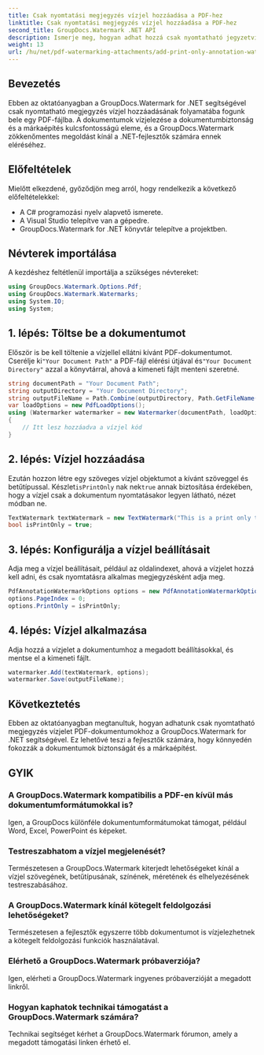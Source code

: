 ```yaml
---
title: Csak nyomtatási megjegyzés vízjel hozzáadása a PDF-hez
linktitle: Csak nyomtatási megjegyzés vízjel hozzáadása a PDF-hez
second_title: GroupDocs.Watermark .NET API
description: Ismerje meg, hogyan adhat hozzá csak nyomtatható jegyzetvízjeleket PDF-fájlokhoz a GroupDocs.Watermark for .NET segítségével. Fokozatmentesen fokozza a dokumentumok biztonságát és a márkaépítést.
weight: 13
url: /hu/net/pdf-watermarking-attachments/add-print-only-annotation-watermark-pdf/
---
```

## Bevezetés
Ebben az oktatóanyagban a GroupDocs.Watermark for .NET segítségével csak nyomtatható megjegyzés vízjel hozzáadásának folyamatába fogunk bele egy PDF-fájlba. A dokumentumok vízjelezése a dokumentumbiztonság és a márkaépítés kulcsfontosságú eleme, és a GroupDocs.Watermark zökkenőmentes megoldást kínál a .NET-fejlesztők számára ennek eléréséhez.
## Előfeltételek
Mielőtt elkezdené, győződjön meg arról, hogy rendelkezik a következő előfeltételekkel:
- A C# programozási nyelv alapvető ismerete.
- A Visual Studio telepítve van a gépedre.
- GroupDocs.Watermark for .NET könyvtár telepítve a projektben.

## Névterek importálása
A kezdéshez feltétlenül importálja a szükséges névtereket:
```csharp
using GroupDocs.Watermark.Options.Pdf;
using GroupDocs.Watermark.Watermarks;
using System.IO;
using System;
```
## 1. lépés: Töltse be a dokumentumot
 Először is be kell töltenie a vízjellel ellátni kívánt PDF-dokumentumot. Cserélje ki`"Your Document Path"` a PDF-fájl elérési útjával és`"Your Document Directory"` azzal a könyvtárral, ahová a kimeneti fájlt menteni szeretné.
```csharp
string documentPath = "Your Document Path";
string outputDirectory = "Your Document Directory";
string outputFileName = Path.Combine(outputDirectory, Path.GetFileName(documentPath));
var loadOptions = new PdfLoadOptions();
using (Watermarker watermarker = new Watermarker(documentPath, loadOptions))
{
    // Itt lesz hozzáadva a vízjel kód
}
```
## 2. lépés: Vízjel hozzáadása
Ezután hozzon létre egy szöveges vízjel objektumot a kívánt szöveggel és betűtípussal. Készlet`isPrintOnly` nak nek`true` annak biztosítása érdekében, hogy a vízjel csak a dokumentum nyomtatásakor legyen látható, nézet módban ne.
```csharp
TextWatermark textWatermark = new TextWatermark("This is a print only test watermark. It won't appear in view mode.", new Font("Arial", 8));
bool isPrintOnly = true;
```
## 3. lépés: Konfigurálja a vízjel beállításait
Adja meg a vízjel beállításait, például az oldalindexet, ahová a vízjelet hozzá kell adni, és csak nyomtatásra alkalmas megjegyzésként adja meg.
```csharp
PdfAnnotationWatermarkOptions options = new PdfAnnotationWatermarkOptions();
options.PageIndex = 0;
options.PrintOnly = isPrintOnly;
```
## 4. lépés: Vízjel alkalmazása
Adja hozzá a vízjelet a dokumentumhoz a megadott beállításokkal, és mentse el a kimeneti fájlt.
```csharp
watermarker.Add(textWatermark, options);
watermarker.Save(outputFileName);
```

## Következtetés
Ebben az oktatóanyagban megtanultuk, hogyan adhatunk csak nyomtatható megjegyzés vízjelet PDF-dokumentumokhoz a GroupDocs.Watermark for .NET segítségével. Ez lehetővé teszi a fejlesztők számára, hogy könnyedén fokozzák a dokumentumok biztonságát és a márkaépítést.
## GYIK
### A GroupDocs.Watermark kompatibilis a PDF-en kívül más dokumentumformátumokkal is?
Igen, a GroupDocs különféle dokumentumformátumokat támogat, például Word, Excel, PowerPoint és képeket.
### Testreszabhatom a vízjel megjelenését?
Természetesen a GroupDocs.Watermark kiterjedt lehetőségeket kínál a vízjel szövegének, betűtípusának, színének, méretének és elhelyezésének testreszabásához.
### A GroupDocs.Watermark kínál kötegelt feldolgozási lehetőségeket?
Természetesen a fejlesztők egyszerre több dokumentumot is vízjelezhetnek a kötegelt feldolgozási funkciók használatával.
### Elérhető a GroupDocs.Watermark próbaverziója?
Igen, elérheti a GroupDocs.Watermark ingyenes próbaverzióját a megadott linkről.
### Hogyan kaphatok technikai támogatást a GroupDocs.Watermark számára?
Technikai segítséget kérhet a GroupDocs.Watermark fórumon, amely a megadott támogatási linken érhető el.